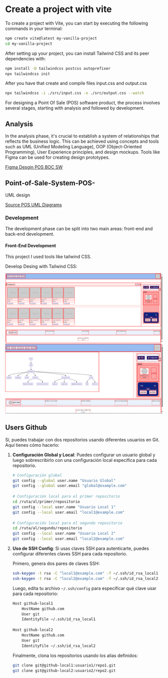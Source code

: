 # Create a project with vite

To create a project with Vite, you can start by executing the following commands in your terminal:

```bash
npm create vite@latest my-vanilla-project
cd my-vanilla-project
```

After setting up your project, you can install Tailwind CSS and its peer dependencies with:

```bash
npm install -D tailwindcss postcss autoprefixer
npx tailwindcss init
```

After you have that create and compile files input.css and output.css

```bash
npx tailwindcss -i ./src/input.css -o ./src/output.css --watch
```

For designing a Point Of Sale (POS) software product, the process involves several stages, starting with analysis and followed by development.

## Analysis

In the analysis phase, it's crucial to establish a system of relationships that reflects the business logic. This can be achieved using concepts and tools such as UML (Unified Modeling Language), OOP (Object-Oriented Programming), User Experience principles, and design mockups. Tools like Figma can be used for creating design prototypes.

[Figma Desgin POS BOC SW](https://www.figma.com/design/uBcZjWaJpphwXQ3kP3VH13/ADSO_2?node-id=0-1&node-type=canvas&t=rqC9CMPQoImVBScA-0)

## Point-of-Sale-System-POS-

UML design

[Source POS UML Diagrams](https://itsourcecode.com/uml/point-of-sale-pos-system-uml-diagrams/)

### Development

The development phase can be split into two main areas: front-end and back-end development.

#### Front-End Development

This project I used  tools like tailwind CSS.

Develop Desing with Tailwind CSS:

![Design with Tailwind CSS](.\public\img\Design-products.png)
![Front design and map navegation](.\public\img\image.png)

## Users Github

Sí, puedes trabajar con dos repositorios usando diferentes usuarios en Git. Aquí tienes cómo hacerlo:

1. **Configuración Global y Local**: Puedes configurar un usuario global y luego sobrescribirlo con una configuración local específica para cada repositorio.

   ```sh
   # Configuración global
   git config --global user.name "Usuario Global"
   git config --global user.email "global@example.com"

   # Configuración local para el primer repositorio
   cd /ruta/al/primer/repositorio
   git config --local user.name "Usuario Local 1"
   git config --local user.email "local1@example.com"

   # Configuración local para el segundo repositorio
   cd /ruta/al/segundo/repositorio
   git config --local user.name "Usuario Local 2"
   git config --local user.email "local2@example.com"
   ```

2. **Uso de SSH Config**: Si usas claves SSH para autenticarte, puedes configurar diferentes claves SSH para cada repositorio.

   Primero, genera dos pares de claves SSH:

   ```sh
   ssh-keygen -t rsa -C "local1@example.com" -f ~/.ssh/id_rsa_local1
   ssh-keygen -t rsa -C "local2@example.com" -f ~/.ssh/id_rsa_local2
   ```

   Luego, edita tu archivo `~/.ssh/config` para especificar qué clave usar para cada repositorio:

   ```sh
   Host github-local1
       HostName github.com
       User git
       IdentityFile ~/.ssh/id_rsa_local1

   Host github-local2
       HostName github.com
       User git
       IdentityFile ~/.ssh/id_rsa_local2
   ```

   Finalmente, clona los repositorios usando los alias definidos:

   ```sh
   git clone git@github-local1:usuario1/repo1.git
   git clone git@github-local2:usuario2/repo2.git
   ```
